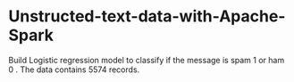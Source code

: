 # Unstructed-text-data-with-Apache-Spark
Build Logistic regression model to classify if the message is spam 1 or ham 0 . The data contains 5574 records.
